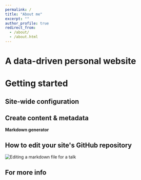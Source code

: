 ```yaml
---
permalink: /
title: "About me"
excerpt: ""
author_profile: true
redirect_from: 
  - /about/
  - /about.html
---
```



A data-driven personal website
======

Getting started
======

Site-wide configuration
------

Create content & metadata
------

**Markdown generator**


How to edit your site's GitHub repository
------
![Editing a markdown file for a talk](/images/editing-talk.png)

For more info
------
